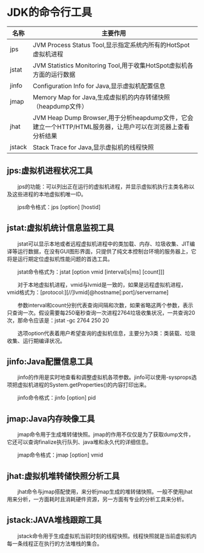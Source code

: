 # JDK的命令行工具

|名称|主要作用|
|--|--|
|jps|JVM Process Status Tool,显示指定系统内所有的HotSpot虚拟机进程|
|jstat|JVM Statistics Monitoring Tool,用于收集HotSpot虚拟机各方面的运行数据|
|jinfo|Configuration Info for Java,显示虚拟机配置信息|
|jmap|Memory Map for Java,生成虚拟机的内存转储快照（heapdump文件）|
|jhat|JVM Heap Dump Browser,用于分析heapdump文件，它会建立一个HTTP/HTML服务器，让用户可以在浏览器上查看分析结果|
|jstack|Stack Trace for Java,显示虚拟机的线程快照|

## jps:虚拟机进程状况工具
&emsp;&emsp;jps的功能：可以列出正在运行的虚拟机进程，并显示虚拟机执行主类名称以及这些进程的本地虚拟机唯一ID。

&emsp;&emsp;jps命令格式：jps [option] [hostid]

## jstat:虚拟机统计信息监视工具
&emsp;&emsp;jstat可以显示本地或者远程虚拟机进程中的类加载、内存、垃圾收集、JIT编译等运行数据，在没有GUI图形界面，只提供了纯文本控制台环境的服务器上，它将是运行期定位虚拟机性能问题的首选工具。

&emsp;&emsp;jstat命令格式为：jstat [option vmid [interval[s|ms] [count]]]

&emsp;&emsp;对于本地虚拟机进程，vmid与lvmid是一致的，如果是远程虚拟机进程，vmid格式为：[protocol:][//]lvmid[@hostname[:port]/servername]

&emsp;&emsp;参数interval和count分别代表查询间隔和次数，如果省略这两个参数，表示只查询一次。假设需要每250毫秒查询一次进程2764垃圾收集状况，一共查询20次，那命令应该是：jstat -gc 2764 250 20

&emsp;&emsp;选项option代表着用户希望查询的虚拟机信息，主要分为3类：类装载、垃圾收集、运行期编译状况。

## jinfo:Java配置信息工具
&emsp;&emsp;jinfo的作用是实时地查看和调整虚拟机各项参数。jinfo可以使用-sysprops选项把虚拟机进程的System.getProperties()的内容打印出来。

&emsp;&emsp;jinfo命令格式：jinfo [option] pid

## jmap:Java内存映像工具
&emsp;&emsp;jmap命令用于生成堆转储快照。jmap的作用不仅仅是为了获取dump文件，它还可以查询finalize执行队列、java堆和永久代的详细信息。

&emsp;&emsp;jmap命令格式：jmap [option] vmid

## jhat:虚拟机堆转储快照分析工具
&emsp;&emsp;jhat命令与jmap搭配使用，来分析jmap生成的堆转储快照。一般不使用jhat用来分析，一方面耗时且消耗硬件资源，另一方面有专业的分析工具来分析。

## jstack:JAVA堆栈跟踪工具
&emsp;&emsp;jstack命令用于生成虚拟机当前时刻的线程快照。线程快照就是当前虚拟机内每一条线程正在执行的方法堆栈的集合。
